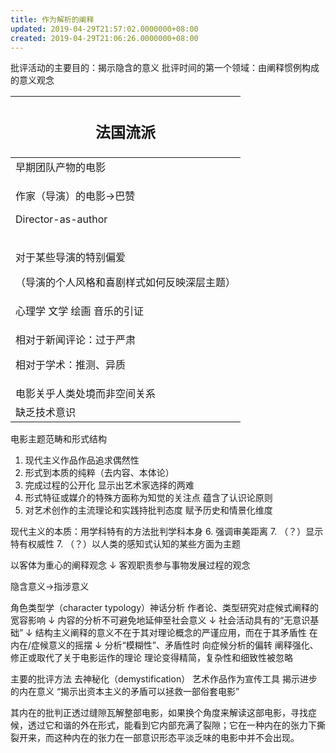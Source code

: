 ```yaml
---
title: 作为解析的阐释
updated: 2019-04-29T21:57:02.0000000+08:00
created: 2019-04-29T21:06:26.0000000+08:00
---
```


批评活动的主要目的：揭示隐含的意义
批评时间的第一个领域：由阐释惯例构成的意义观念

<table>
<colgroup>
<col style="width: 100%" />
</colgroup>
<thead>
<tr class="header">
<th><h2 id="法国流派">法国流派</h2></th>
</tr>
</thead>
<tbody>
<tr class="odd">
<td>早期团队产物的电影</td>
</tr>
<tr class="even">
<td><p>作家（导演）的电影→巴赞</p>
<p>Director-as-author</p></td>
</tr>
<tr class="odd">
<td><p>对于某些导演的特别偏爱</p>
<p>（导演的个人风格和喜剧样式如何反映深层主题）</p></td>
</tr>
<tr class="even">
<td>心理学 文学 绘画 音乐的引证</td>
</tr>
<tr class="odd">
<td><p>相对于新闻评论：过于严肃</p>
<p>相对于学术：推测、异质</p></td>
</tr>
<tr class="even">
<td>电影关乎人类处境而非空间关系</td>
</tr>
<tr class="odd">
<td>缺乏技术意识</td>
</tr>
</tbody>
</table>

电影主题范畴和形式结构
1.  现代主义作品作品追求偶然性
2.  形式到本质的纯粹（去内容、本体论）
3.  完成过程的公开化
显示出艺术家选择的两难
4.  形式特征或媒介的特殊方面称为知觉的关注点
蕴含了认识论原则
5.  对艺术创作的主流理论和实践持批判态度
赋予历史和情景化维度

现代主义的本质：用学科特有的方法批判学科本身
6.  强调审美距离
7.  （？）显示特有权威性
7.  （？）以人类的感知式认知的某些方面为主题

以客体为重心的阐释观念
↓
客观职责参与事物发展过程的观念

隐含意义→指涉意义

角色类型学（character typology）神话分析
作者论、类型研究对症候式阐释的宽容影响
↓
内容的分析不可避免地延伸至社会意义
↓
社会活动具有的“无意识基础”
↓
结构主义阐释的意义不在于其对理论概念的严谨应用，而在于其矛盾性
在内在/症候意义的摇摆
↓
分析“模糊性”、矛盾性时
向症候分析的偏转
阐释强化、修正或取代了关于电影运作的理论
理论变得精简，复杂性和细致性被忽略

主要的批评方法
去神秘化（demystification）
艺术作品作为宣传工具
揭示进步的内在意义
“揭示出资本主义的矛盾可以拯救一部俗套电影”

其内在的批判正透过缝隙瓦解整部电影，如果换个角度来解读这部电影，寻找症候，透过它和谐的外在形式，能看到它内部充满了裂隙；它在一种内在的张力下撕裂开来，而这种内在的张力在一部意识形态平淡乏味的电影中并不会出现。
